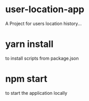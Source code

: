 # user-location-app

A Project for users location history... 

# yarn install
to install scripts from package.json

# npm start
to start the application locally